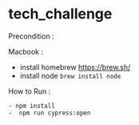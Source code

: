 # tech_challenge
Precondition : 

Macbook :
- install homebrew https://brew.sh/
- install node ``` brew install node ```


How to Run : 
```
- npm install
-  npm run cypress:open
```
